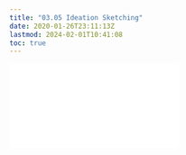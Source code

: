 ```yaml
---
title: "03.05 Ideation Sketching"
date: 2020-01-26T23:11:13Z
lastmod: 2024-02-01T10:41:08
toc: true
---
```


![Link to included file content](../../../../drawing/ideation-sketches.md)
